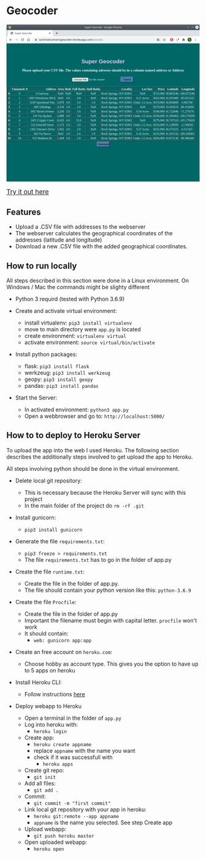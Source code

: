 # Geocoder

<img src="doc/app.png"/>

<span style="font-size:larger;">[Try it out here](https://sandrowissmanngeocoder.herokuapp.com/)</span>

## Features

* Upload a .CSV file with addresses to the webserver
* The webserver calculates the geographical coordinates of the addresses (latitude and longitude)
* Download a new .CSV file with the added geographical coordinates.

## How to run locally

All steps described in this section were done in a Linux environment. 
On Windows / Mac the commands might be slighty different

* Python 3 requird (tested with Python 3.6.9) 

* Create and activate virtual environment:
  * install virtualenv: `pip3 install virtualenv`
  * move to main directory were `app.py` is located
  * create environment: `virtualenv virtual`
  * activate environment: `source virtual/bin/activate`

* Install python packages:
  * flask: `pip3 install flask`
  * werkzeug: `pip3 install werkzeug`
  * geopy: `pip3 install geopy`
  * pandas: `pip3 install pandas`

* Start the Server:
  * In activated environment: `python3 app.py`
  * Open a webbrowser and go to: `http://localhost:5000/`


## How to to deploy to Heroku Server

To upload the app into the web I used Heroku. The following section describes the additionally steps involved to get upload the app to Heroku.

All steps involving python should be done in the virtual environment.

* Delete local git repository:
  * This is necessary because the Heroku Server will sync with this project
  * In the main folder of the project do `rm -rf .git`

* Install gunicorn:
  * `pip3 install gunicorn`

* Generate the file `requirements.txt`:
  * `pip3 freeze > requirements.txt`
  * The file `requirements.txt` has to go in the folder of app.py

* Create the file `runtime.txt`:
  * Create the file in the folder of app.py.
  * The file should contain your python version like this: `python-3.6.9`

* Create the file `Procfile`:
  * Create the file in the folder of app.py
  * Important the filename must begin with capital letter. `procfile` won't work
  * It should contain:
    * `web: gunicorn app:app`

* Create an free account on `heroku.com`:
  * Choose hobby as account type. This gives you the option to have up to 5 apps 
  on heroku
  
* Install Heroku CLI:
  * Follow instructions [here](https://devcenter.heroku.com/articles/heroku-cli)

* Deploy webapp to Heroku
  * Open a terminal in the folder of `app.py`
  * Log into heroku with: 
    * `heroku login`
  * Create app: 
    * `heroku create appname`
    * replace `appname` with the name you want
    * check if it was successfull with 
      * `heroku apps`
  * Create git repo: 
    * `git init`
  * Add all files: 
    * `git add .`
  * Commit: 
    * `git commit -m "first commit"`
  * Link local git repository with your app in heroku:
    * `heroku git:remote --app appname`
    * `appname` is the name you selected. See step Create app
  * Upload webapp: 
    * `git push heroku master`
  * Open uploaded webapp: 
    * `heroku open`